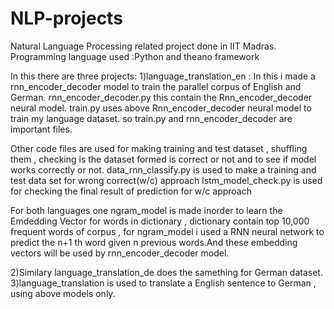 # NLP-projects
Natural Language Processing related project done in IIT Madras. Programming language used :Python and theano framework

In this there are three projects: 1)language_translation_en : In this i made a rnn_encoder_decoder model to train the parallel corpus of English and German. rnn_encoder_decoder.py this contain the Rnn_encoder_decoder neural model. train.py uses above Rnn_encoder_decoder neural model to train my language dataset. so train.py and rnn_encoder_decoder are important files.

Other code files are used for making training and test dataset , shuffling them , checking is the dataset formed is correct or not and to see if model works correctly or not. data_rnn_classify.py is used to make a training and test data set for wrong correct(w/c) approach lstm_model_check.py is used for checking the final result of prediction for w/c approach

For both languages one ngram_model is made inorder to learn the Emdedding Vector for words in dictionary , dictionary contain top 10,000 frequent words of corpus , for ngram_model i used a RNN neural network to predict the n+1 th word given n previous words.And these embedding vectors will be used by rnn_encoder_decoder model.

2)Similary language_translation_de does the samething for German dataset. 3)language_translation is used to translate a English sentence to German , using above models only.
